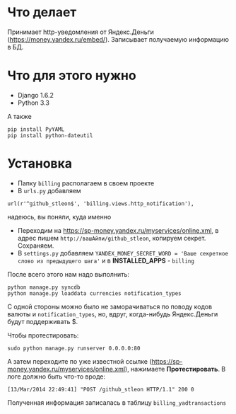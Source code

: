 Что делает
======================================

Принимает http-уведомления от Яндекс.Деньги (<https://money.yandex.ru/embed/>). Записывает получаемую информацию в БД. 

Что для этого нужно
======================================

- Django 1.6.2
- Python 3.3

А также 
```
pip install PyYAML
pip install python-dateutil
```
Установка
======================================
- Папку ``billing`` располагаем в своем проекте
- В ``urls.py`` добавляем 
```
url(r'^github_stleon$', 'billing.views.http_notification'),
``` 
надеюсь, вы поняли, куда именно
- Переходим на <https://sp-money.yandex.ru/myservices/online.xml>, в адрес пишем ``http://вашАйпи/github_stleon``, копируем секрет. Сохраняем.
- В ``settings.py`` добавляем ``YANDEX_MONEY_SECRET_WORD = 'Ваше секретное слово из предыдущего шага'`` и в **INSTALLED_APPS** - ``billing``

После всего этого нам надо выполнить:
```
python manage.py syncdb
python manage.py loaddata currencies notification_types
```
С одной стороны можно было не заморачиваться по поводу кодов валюты и ``notification_types``, но, вдруг, когда-нибудь Яндекс.Деньги будут поддерживать $.

Чтобы протестировать:
```
sudo python manage.py runserver 0.0.0.0:80
```
А затем переходите по уже известной ссылке (<https://sp-money.yandex.ru/myservices/online.xml>), нажимаете **Протестировать**. 
В логе должно быть что-то вроде:
```
[13/Mar/2014 22:49:41] "POST /github_stleon HTTP/1.1" 200 0
```
Полученная информация записалась в таблицу ``billing_yadtransactions``
